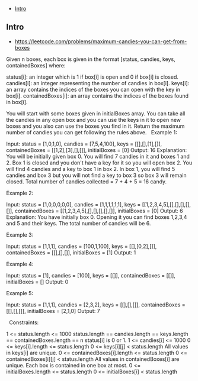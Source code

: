 - [Intro](#intro)

## Intro

- https://leetcode.com/problems/maximum-candies-you-can-get-from-boxes

Given n boxes, each box is given in the format [status, candies, keys, containedBoxes] where:

status[i]: an integer which is 1 if box[i] is open and 0 if box[i] is closed.
candies[i]: an integer representing the number of candies in box[i].
keys[i]: an array contains the indices of the boxes you can open with the key in box[i].
containedBoxes[i]: an array contains the indices of the boxes found in box[i].

You will start with some boxes given in initialBoxes array. You can take all the candies in any open box and you can use the keys in it to open new boxes and you also can use the boxes you find in it.
Return the maximum number of candies you can get following the rules above.
 
Example 1:

Input: status = [1,0,1,0], candies = [7,5,4,100], keys = [[],[],[1],[]], containedBoxes = [[1,2],[3],[],[]], initialBoxes = [0]
Output: 16
Explanation: You will be initially given box 0. You will find 7 candies in it and boxes 1 and 2. Box 1 is closed and you don't have a key for it so you will open box 2. You will find 4 candies and a key to box 1 in box 2.
In box 1, you will find 5 candies and box 3 but you will not find a key to box 3 so box 3 will remain closed.
Total number of candies collected = 7 + 4 + 5 = 16 candy.

Example 2:

Input: status = [1,0,0,0,0,0], candies = [1,1,1,1,1,1], keys = [[1,2,3,4,5],[],[],[],[],[]], containedBoxes = [[1,2,3,4,5],[],[],[],[],[]], initialBoxes = [0]
Output: 6
Explanation: You have initially box 0. Opening it you can find boxes 1,2,3,4 and 5 and their keys. The total number of candies will be 6.

Example 3:

Input: status = [1,1,1], candies = [100,1,100], keys = [[],[0,2],[]], containedBoxes = [[],[],[]], initialBoxes = [1]
Output: 1

Example 4:

Input: status = [1], candies = [100], keys = [[]], containedBoxes = [[]], initialBoxes = []
Output: 0

Example 5:

Input: status = [1,1,1], candies = [2,3,2], keys = [[],[],[]], containedBoxes = [[],[],[]], initialBoxes = [2,1,0]
Output: 7

 
Constraints:

1 <= status.length <= 1000
status.length == candies.length == keys.length == containedBoxes.length == n
status[i] is 0 or 1.
1 <= candies[i] <= 1000
0 <= keys[i].length <= status.length
0 <= keys[i][j] < status.length
All values in keys[i] are unique.
0 <= containedBoxes[i].length <= status.length
0 <= containedBoxes[i][j] < status.length
All values in containedBoxes[i] are unique.
Each box is contained in one box at most.
0 <= initialBoxes.length <= status.length
0 <= initialBoxes[i] < status.length
